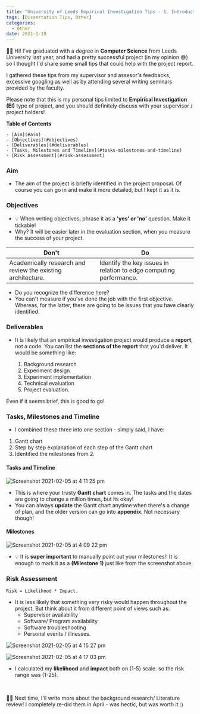 ```yaml
---
title: "University of Leeds Empirical Investigation Tips - 1. Introduction"
tags: [Dissertation Tips, Other]
categories:
  - Other
date: 2021-1-19
---
```



👋🏼 Hi! I've graduated with a degree in **Computer Science** from Leeds University last year, and had a pretty successful project (in my opinion 😅) so I thought I'd share some small tips that could help with the project report.

I gathered these tips from my supervisor and assesor's feedbacks, excessive googling as well as by attending several writing seminars provided by the faculty.

Please note that this is my personal tips limited to **Empirical Investigation (EI)** type of project, and you should definitely discuss with your supervisor / project holders!


**Table of Contents**

<!-- TOC START min:1 max:3 link:true asterisk:false update:true -->
    - [Aim](#aim)
    - [Objectives](#objectives)
    - [Deliverables](#deliverables)
    - [Tasks, Milestones and Timeline](#tasks-milestones-and-timeline)
    - [Risk Assessment](#risk-assessment)
<!-- TOC END -->



### Aim
- The aim of the project is briefly identified in the project proposal. Of course you can go in and make it more detailed, but I kept it as it is.


### Objectives
- 💡 When writing objectives, phrase it as a **'yes' or 'no'** question. Make it tickable!
- Why? It will be easier later in the evaluation section, when you measure the success of your project.

| Don't | Do |
|--|--|
| Academically research and review the existing architecture. | Identify the key issues in relation to edge computing performance.|

- Do you recognize the difference here?
- You can't measure if you've done the job with the first objective. Whereas, for the latter, there are going to be issues that you have clearly identified.


### Deliverables
- It is likely that an empirical investigation project would produce a **report**, not a code. You can list the **sections of the report** that you'd deliver. It would be something like:

    1. Background research
    2. Experiment design
    3. Experiment implementation
    4. Technical evaluation
    5. Project evaluation.

Even if it seems brief, this is good to go!


### Tasks, Milestones and Timeline
- I combined these three into one section - simply said, I have:
1. Gantt chart
2. Step by step explanation of each step of the Gantt chart
3. Identified the milestones from 2.


#### Tasks and Timeline
![Screenshot 2021-02-05 at 4 11 25 pm](https://user-images.githubusercontent.com/33334078/107001333-cd487800-67cc-11eb-8af8-89aeef5f92fd.png)
- This is where your trusty **Gantt chart** comes in. The tasks and the dates are going to change a million times, but its okay!
- You can always **update** the Gantt chart anytime when there's a change of plan, and the older version can go into **appendix**. Not necessary though!

#### Milestones
![Screenshot 2021-02-05 at 4 09 22 pm](https://user-images.githubusercontent.com/33334078/107001156-83f82880-67cc-11eb-9169-5a2ad6c4b146.png)
- 💡 It is **super important** to manually point out your milestones!! It is enough to mark it as a **(Milestone 1)** just like from the screenshot above.



### Risk Assessment
```
Risk = Likelihood * Impact.
```
- It is less likely that something very risky would happen throughout the project. But think about it from different point of views such as:
    - Supervisor availability
    - Software/ Program availability
    - Software troubleshooting
    - Personal events / illnesses.

![Screenshot 2021-02-05 at 4 15 27 pm](https://user-images.githubusercontent.com/33334078/107001658-5d86bd00-67cd-11eb-83b1-e5d33b85c1f7.png)

![Screenshot 2021-02-05 at 4 17 03 pm](https://user-images.githubusercontent.com/33334078/107001786-96269680-67cd-11eb-820f-81ad16183293.png)

- I calculated my **likelihood** and **impact** both on (1-5) scale. so the risk range was (1-25).



<br  />

✍🏼 Next time, I'll write more about the background research/ Literature review! I completely re-did them in April - was hectic, but was worth it :)
